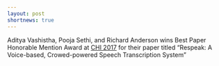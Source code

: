 ```yaml
---
layout: post
shortnews: true
---
```

Aditya Vashistha, Pooja Sethi, and Richard Anderson wins Best Paper Honorable Mention Award at [CHI 2017] for their paper titled “Respeak: A Voice-based, Crowed-powered Speech Transcription System”

[CHI 2017]: https://chi2017.acm.org/
